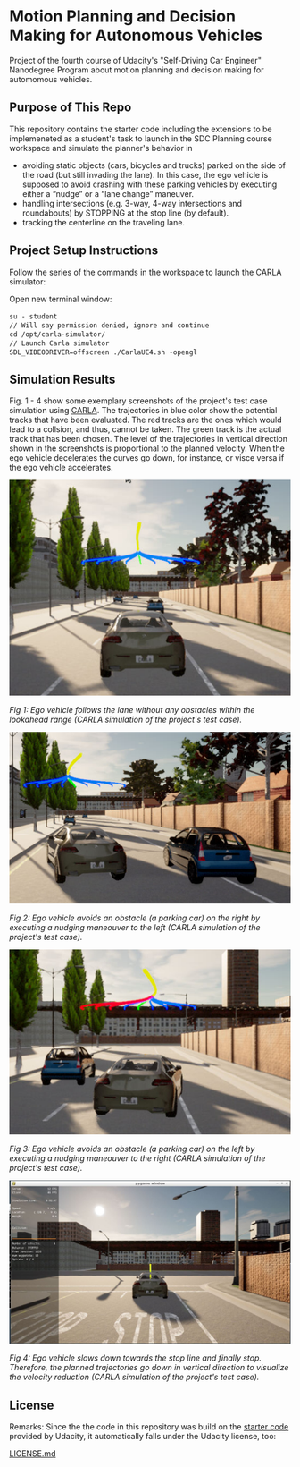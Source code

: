 # Motion Planning and Decision Making for Autonomous Vehicles
Project of the fourth course of Udacity's "Self-Driving Car Engineer" Nanodegree Program about motion planning and decision making for automomous vehicles.  
  
## Purpose of This Repo
This repository contains the starter code including the extensions to be implemeneted as a student's task to launch in the SDC Planning course workspace and simulate the planner's behavior in
- avoiding static objects (cars, bicycles and trucks) parked on the side of the road (but still invading the lane). In this case, the ego vehicle is supposed to avoid crashing with these parking vehicles by executing either a “nudge” or a “lane change” maneuver.
- handling intersections (e.g. 3-way, 4-way intersections and roundabouts) by STOPPING at the stop line (by default).  
- tracking the centerline on the traveling lane.
  
## Project Setup Instructions
Follow the series of the commands in the workspace to launch the CARLA simulator:  

Open new terminal window:
```
su - student
// Will say permission denied, ignore and continue
cd /opt/carla-simulator/
// Launch Carla simulator
SDL_VIDEODRIVER=offscreen ./CarlaUE4.sh -opengl
```
  
## Simulation Results
Fig. 1 - 4 show some exemplary screenshots of the project's test case simulation using [CARLA](https://carla.org/). The trajectories in blue color show the potential tracks that have been evaluated. The red tracks are the ones which would lead to a collsion, and thus, cannot be taken. The green track is the actual track that has been chosen. The level of the trajectories in vertical direction shown in the screenshots is proportional to the planned velocity. When the ego vehicle decelerates the curves go down, for instance, or visce versa if the ego vehicle accelerates.  

<img src="screenshots/starting_point.png"/>  
  
*Fig 1: Ego vehicle follows the lane without any obstacles within the lookahead range (CARLA simulation of the project's test case).*  
  
<img src="screenshots/overtake_left.png"/>  
  
*Fig 2: Ego vehicle avoids an obstacle (a parking car) on the right by executing a nudging maneouver to the left (CARLA simulation of the project's test case).*  
  
<img src="screenshots/overtake_right.png"/>  
  
*Fig 3: Ego vehicle avoids an obstacle (a parking car) on the left by executing a nudging maneouver to the right (CARLA simulation of the project's test case).*  
  
<img src="screenshots/stop.png"/>  
  
*Fig 4: Ego vehicle slows down towards the stop line and finally stop. Therefore, the planned trajectories go down in vertical direction to visualize the velocity reduction (CARLA simulation of the project's test case).*  
  
## License
Remarks: Since the the code in this repository was build on the [starter code](https://github.com/udacity/nd013-c5-planning-starter) provided by Udacity, it automatically falls under the Udacity license, too:

[LICENSE.md](./LICENSE.md)

